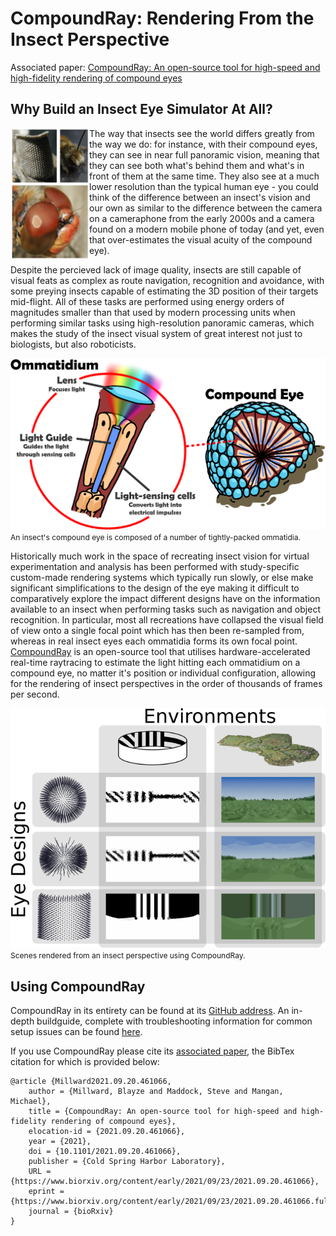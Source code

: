 CompoundRay: Rendering From the Insect Perspective
==================================================

Associated paper: [CompoundRay: An open-source tool for high-speed and high-fidelity rendering of compound eyes](https://www.biorxiv.org/content/10.1101/2021.09.20.461066v1)

Why Build an Insect Eye Simulator At All?
-----------------------------------------

<img align="left" width="25%" src="images/real-eye-designs.png" alt="A collage of a number of photos of real-world insect eyes, both extant and extinct">

The way that insects see the world differs greatly from the way we do: for instance, with their compound eyes, they can see in near full panoramic vision, meaning that they can see both what's behind them and what's in front of them at the same time.
They also see at a much lower resolution than the typical human eye - you could think of the difference between an insect's vision and our own as similar to the difference between the camera on a cameraphone from the early 2000s and a camera found on a modern mobile phone of today (and yet, even that over-estimates the visual acuity of the compound eye).

<p style="clear:both">
Despite the percieved lack of image quality, insects are still capable of visual feats as complex as route navigation, recognition and avoidance, with some preying insects capable of estimating the 3D position of their targets mid-flight.
All of these tasks are performed using energy orders of magnitudes smaller than that used by modern processing units when performing similar tasks using high-resolution panoramic cameras, which makes the study of the insect visual system of great interest not just to biologists, but also roboticists.
</p>

![A two-part image of a compound eye (right) and single ommatidium (left)](images/eye-structure.png)
<span style="text-color:#696969; font-size: 12px">An insect's compound eye is composed of a number of tightly-packed ommatidia.</span>

Historically much work in the space of recreating insect vision for virtual experimentation and analysis has been performed with study-specific custom-made rendering systems which typically run slowly, or else make significant simplifications to the design of the eye making it difficult to comparatively explore the impact different designs have on the information available to an insect when performing tasks such as navigation and object recognition.
In particular, most all recreations have collapsed the visual field of view onto a single focal point which has then been re-sampled from, whereas in real insect eyes each ommatidia forms its own focal point.
[CompoundRay](https://www.biorxiv.org/content/10.1101/2021.09.20.461066v1) is an open-source tool that utilises hardware-accelerated real-time raytracing to estimate the light hitting each ommatidium on a compound eye, no matter it's position or individual configuration, allowing for the rendering of insect perspectives in the order of thousands of frames per second.


![Images of scenes rendered from an insect perspective using CompoundRay](images/eyes-in-environments.png)
<span style="text-color:#696969; font-size: 12px">Scenes rendered from an insect perspective using CompoundRay.</span>

Using CompoundRay
-----------------

CompoundRay in its entirety can be found at its [GitHub address](https://github.com/BrainsOnBoard/compound-ray).
An in-depth buildguide, complete with troubleshooting information for common setup issues can be found [here](https://github.com/BrainsOnBoard/compound-ray/blob/master/docs/indepth-install-notes.md).

If you use CompoundRay please cite its [associated paper](https://www.biorxiv.org/content/10.1101/2021.09.20.461066v1), the BibTex citation for which is provided below:
```
@article {Millward2021.09.20.461066,
	author = {Millward, Blayze and Maddock, Steve and Mangan, Michael},
	title = {CompoundRay: An open-source tool for high-speed and high-fidelity rendering of compound eyes},
	elocation-id = {2021.09.20.461066},
	year = {2021},
	doi = {10.1101/2021.09.20.461066},
	publisher = {Cold Spring Harbor Laboratory},
	URL = {https://www.biorxiv.org/content/early/2021/09/23/2021.09.20.461066},
	eprint = {https://www.biorxiv.org/content/early/2021/09/23/2021.09.20.461066.full.pdf},
	journal = {bioRxiv}
}
```
